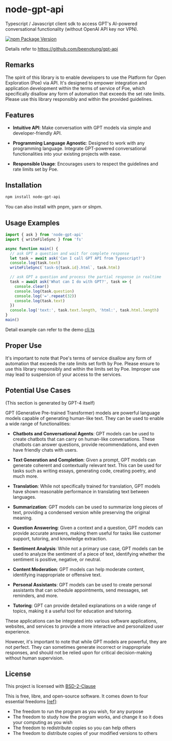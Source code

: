 # node-gpt-api

Typescript / Javascript client sdk to access GPT's AI-powered conversational functionality (without OpenAI API key nor VPN).

[![npm Package Version](https://img.shields.io/npm/v/node-gpt-api)](https://www.npmjs.com/package/node-gpt-api)

Details refer to https://github.com/beenotung/gpt-api

## Remarks

The spirit of this library is to enable developers to use the Platform for Open Exploration (Poe) via API. It's designed to empower integration and application development within the terms of service of Poe, which specifically disallow any form of automation that exceeds the set rate limits. Please use this library responsibly and within the provided guidelines.

## Features

- **Intuitive API**: Make conversation with GPT models via simple and developer-friendly API.

- **Programming Language Agnostic**: Designed to work with any programming language. Integrate GPT-powered conversational functionalities into your existing projects with ease.

- **Responsible Usage**: Encourages users to respect the guidelines and rate limits set by Poe.

## Installation

```bash
npm install node-gpt-api
```

You can also install with pnpm, yarn or slnpm.

## Usage Examples

```typescript
import { ask } from 'node-gpt-api'
import { writeFileSync } from 'fs'

async function main() {
  // ask GPT a question and wait for complete response
  let task = await ask('Can I call GPT API from Typescript?')
  console.log(task.text)
  writeFileSync(`task-${task.id}.html`, task.html)

  // ask GPT a question and process the partial response in realtime
  task = await ask('What can I do with GPT?', task => {
    console.clear()
    console.log(task.question)
    console.log('='.repeat(32))
    console.log(task.text)
  })
  console.log('text:', task.text.length, 'html:', task.html.length)
}
main()
```

Detail example can refer to the demo [cli.ts](./client/typescript/cli.ts)

## Proper Use

It's important to note that Poe's terms of service disallow any form of automation that exceeds the rate limits set forth by Poe. Please ensure to use this library responsibly and within the limits set by Poe. Improper use may lead to suspension of your access to the services.

## Potential Use Cases

(This section is generated by GPT-4 itself)

GPT (Generative Pre-trained Transformer) models are powerful language models capable of generating human-like text. They can be used to enable a wide range of functionalities:

- **Chatbots and Conversational Agents**: GPT models can be used to create chatbots that can carry on human-like conversations. These chatbots can answer questions, provide recommendations, and even have friendly chats with users.

- **Text Generation and Completion**: Given a prompt, GPT models can generate coherent and contextually relevant text. This can be used for tasks such as writing essays, generating code, creating poetry, and much more.

- **Translation**: While not specifically trained for translation, GPT models have shown reasonable performance in translating text between languages.

- **Summarization**: GPT models can be used to summarize long pieces of text, providing a condensed version while preserving the original meaning.

- **Question Answering**: Given a context and a question, GPT models can provide accurate answers, making them useful for tasks like customer support, tutoring, and knowledge extraction.

- **Sentiment Analysis**: While not a primary use case, GPT models can be used to analyze the sentiment of a piece of text, identifying whether the sentiment is positive, negative, or neutral.

- **Content Moderation**: GPT models can help moderate content, identifying inappropriate or offensive text.

- **Personal Assistants**: GPT models can be used to create personal assistants that can schedule appointments, send messages, set reminders, and more.

- **Tutoring**: GPT can provide detailed explanations on a wide range of topics, making it a useful tool for education and tutoring.

These applications can be integrated into various software applications, websites, and services to provide a more interactive and personalized user experience.

However, it's important to note that while GPT models are powerful, they are not perfect. They can sometimes generate incorrect or inappropriate responses, and should not be relied upon for critical decision-making without human supervision.

## License

This project is licensed with [BSD-2-Clause](./LICENSE)

This is free, libre, and open-source software. It comes down to four essential freedoms [[ref]](https://seirdy.one/2021/01/27/whatsapp-and-the-domestication-of-users.html#fnref:2):

- The freedom to run the program as you wish, for any purpose
- The freedom to study how the program works, and change it so it does your computing as you wish
- The freedom to redistribute copies so you can help others
- The freedom to distribute copies of your modified versions to others
